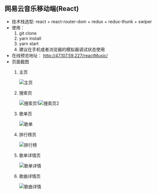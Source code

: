 ## 网易云音乐移动端(React)
* 技术栈选型: react + react-router-dom + redux + redux-thunk + swiper
* 使用：
    1. git clone
    2. yarn install
    3. yarn start 
    4. 建议在手机或者浏览器的模拟器调试状态使用
* 在线预览地址： http://47.107.59.227/reactMusic/
* 页面截图
    1. 主页
    
       ![主页](https://github.com/superLovezhang/React-Music/tree/master/src/assets/web/主页.png)
    
    2. 搜索页
    
       ![搜索页1](https://github.com/superLovezhang/React-Music/tree/master/src/assets/web/搜索页1.png)![搜索页2](https://github.com/superLovezhang/React-Music/tree/master/src/assets/web/搜索页2.png)
    
    3. 歌单页
    
       ![歌单](https://github.com/superLovezhang/React-Music/tree/master/src/assets/web/歌单.png)
    
    4. 排行榜页
    
       ![排行榜](https://github.com/superLovezhang/React-Music/tree/master/src/assets/web/排行榜.png)
    
    5. 歌单详情页
    
       ![歌单详情](https://github.com/superLovezhang/React-Music/tree/master/src/assets/web/歌单详情.png)
    
    6. 歌曲详情页
    
       ![歌曲详情](https://github.com/superLovezhang/React-Music/tree/master/src/assets/web/歌曲详情.png)
